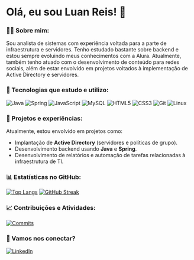 # Olá, eu sou Luan Reis! 👋

### 👨‍💻 Sobre mim:
Sou analista de sistemas com experiência voltada para a parte de infraestrutura e servidores. Tenho estudado bastante sobre backend e estou sempre evoluindo meus conhecimentos com a Alura. Atualmente, também tenho atuado com o desenvolvimento de conteúdo para redes sociais, além de estar envolvido em projetos voltados à implementação de Active Directory e servidores.

### 🚀 Tecnologias que estudo e utilizo:
![Java](https://img.shields.io/badge/Java-ED8B00?style=for-the-badge&logo=java&logoColor=white)
![Spring](https://img.shields.io/badge/Spring-6DB33F?style=for-the-badge&logo=spring&logoColor=white)
![JavaScript](https://img.shields.io/badge/JavaScript-F7DF1E?style=for-the-badge&logo=javascript&logoColor=black)
![MySQL](https://img.shields.io/badge/MySQL-00000F?style=for-the-badge&logo=mysql&logoColor=white)
![HTML5](https://img.shields.io/badge/HTML5-E34F26?style=for-the-badge&logo=html5&logoColor=white)
![CSS3](https://img.shields.io/badge/CSS3-1572B6?style=for-the-badge&logo=css3&logoColor=white)
![Git](https://img.shields.io/badge/Git-F05032?style=for-the-badge&logo=git&logoColor=white)
![Linux](https://img.shields.io/badge/Linux-FCC624?style=for-the-badge&logo=linux&logoColor=black)

### 💼 Projetos e experiências:
Atualmente, estou envolvido em projetos como:
- Implantação de **Active Directory** (servidores e políticas de grupo).
- Desenvolvimento backend usando **Java** e **Spring**.
- Desenvolvimento de relatórios e automação de tarefas relacionadas à infraestrutura de TI.

### 📊 Estatísticas no GitHub:
[![Top Langs](https://github-readme-stats.vercel.app/api/top-langs/?username=iFallenHu&layout=compact)](https://github.com/[iFallenHu](https://github.com/iFallenHu)/github-readme-stats)
[![GitHub Streak](https://github-readme-streak-stats.herokuapp.com/?user=iFallenHu)](https://git.io/streak-stats)

### 📈 Contribuições e Atividades:
[![Commits](https://github-readme-activity-graph.vercel.app/graph?username=iFallenHu)](https://github.com/iFallenHu/github-readme-activity-graph)

### 🔗 Vamos nos conectar?
[![LinkedIn](https://img.shields.io/badge/LinkedIn-0077B5?style=for-the-badge&logo=linkedin&logoColor=white)](https://www.linkedin.com/in/iFallenHu/)
          
          

